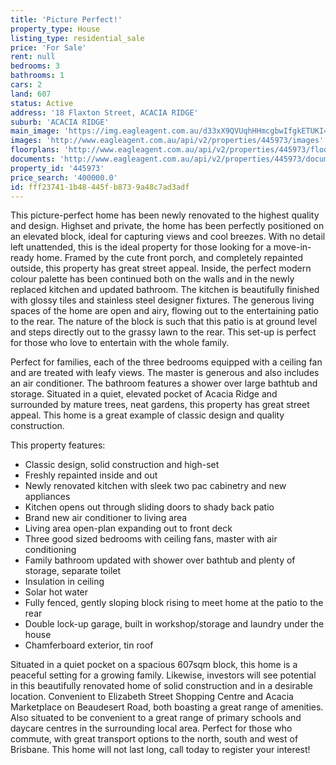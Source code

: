 ```yaml
---
title: 'Picture Perfect!'
property_type: House
listing_type: residential_sale
price: 'For Sale'
rent: null
bedrooms: 3
bathrooms: 1
cars: 2
land: 607
status: Active
address: '18 Flaxton Street, ACACIA RIDGE'
suburb: 'ACACIA RIDGE'
main_image: 'https://img.eagleagent.com.au/d33xX9QVUqhHHmcgbwIfgkETUKI=/1280x854/smart/http://s3-us-west-2.amazonaws.com/eagleagent-orig/uploads%252F1567145399155-xgxx8hii1y-96bceabad5b7b399d25096078f621840%252FFlaxton-18-Front-RUSTOFF-Backyard-Daynes-Property.jpg'
images: 'http://www.eagleagent.com.au/api/v2/properties/445973/images'
floorplans: 'http://www.eagleagent.com.au/api/v2/properties/445973/floorplans'
documents: 'http://www.eagleagent.com.au/api/v2/properties/445973/documents'
property_id: '445973'
price_search: '400000.0'
id: fff23741-1b48-445f-b873-9a48c7ad3adf
---
```

This picture-perfect home has been newly renovated to the highest quality and design. Highset and private, the home has been perfectly positioned on an elevated block, ideal for capturing views and cool breezes. With no detail left unattended, this is the ideal property for those looking for a move-in-ready home. Framed by the cute front porch, and completely repainted outside, this property has great street appeal. Inside, the perfect modern colour palette has been continued both on the walls and in the newly replaced kitchen and updated bathroom. The kitchen is beautifully finished with glossy tiles and stainless steel designer fixtures. The generous living spaces of the home are open and airy, flowing out to the entertaining patio to the rear. The nature of the block is such that this patio is at ground level and steps directly out to the grassy lawn to the rear. This set-up is perfect for those who love to entertain with the whole family. 

Perfect for families, each of the three bedrooms equipped with a ceiling fan and are treated with leafy views. The master is generous and also includes an air conditioner. The bathroom features a shower over large bathtub and storage. Situated in a quiet, elevated pocket of Acacia Ridge and surrounded by mature trees, neat gardens, this property has great street appeal. This home is a great example of classic design and quality construction.

This property features:

*  Classic design, solid construction and high-set 
*  Freshly repainted inside and out
*  Newly renovated kitchen with sleek two pac cabinetry and new appliances
*  Kitchen opens out through sliding doors to shady back patio
*  Brand new air conditioner to living area
*  Living area open-plan expanding out to front deck
*  Three good sized bedrooms with ceiling fans, master with air conditioning
*  Family bathroom updated with shower over bathtub and plenty of storage, separate toilet
*  Insulation in ceiling
*  Solar hot water
*  Fully fenced, gently sloping block rising to meet home at the patio to the rear
*  Double lock-up garage, built in workshop/storage and laundry under the house
*  Chamferboard exterior, tin roof

Situated in a quiet pocket on a spacious 607sqm block, this home is a peaceful setting for a growing family. Likewise, investors will see potential in this beautifully renovated home of solid construction and in a desirable location. Convenient to Elizabeth Street Shopping Centre and Acacia Marketplace on Beaudesert Road, both boasting a great range of amenities. Also situated to be convenient to a great range of primary schools and daycare centres in the surrounding local area. Perfect for those who commute, with great transport options to the north, south and west of Brisbane. This home will not last long, call today to register your interest!